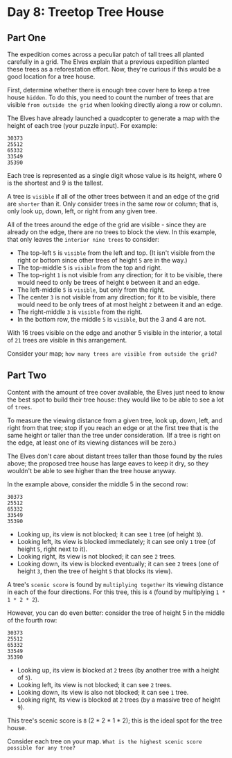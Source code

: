 # Day 8: Treetop Tree House 

## Part One

The expedition comes across a peculiar patch of tall trees all planted carefully in a grid. The Elves explain that a 
previous expedition planted these trees as a reforestation effort. Now, they're curious if this would be a good location 
for a tree house.

First, determine whether there is enough tree cover here to keep a tree house `hidden`. To do this, you need to count 
the number of trees that are visible `from outside the grid` when looking directly along a row or column.

The Elves have already launched a quadcopter to generate a map with the height of each tree (your puzzle input). 
For example:
```
30373
25512
65332
33549
35390
```

Each tree is represented as a single digit whose value is its height, where 0 is the shortest and 9 is the tallest.

A tree is `visible` if all of the other trees between it and an edge of the grid are `shorter` than it. Only consider 
trees in the same row or column; that is, only look up, down, left, or right from any given tree.

All of the trees around the edge of the grid are visible - since they are already on the edge, there are no trees to 
block the view. In this example, that only leaves the `interior nine trees` to consider:

- The top-left `5` is `visible` from the left and top. (It isn't visible from the right or bottom since other trees of height `5` are in the way.)
- The top-middle `5` is `visible` from the top and right.
- The top-right `1` is not visible from any direction; for it to be visible, there would need to only be trees of height `0` between it and an edge.
- The left-middle `5` is `visible`, but only from the right.
- The center `3` is not visible from any direction; for it to be visible, there would need to be only trees of at most height `2` between it and an edge.
- The right-middle `3` is `visible` from the right.
- In the bottom row, the middle `5` is `visible`, but the 3 and 4 are not.

With 16 trees visible on the edge and another 5 visible in the interior, a total of `21` trees are visible in this 
arrangement.

Consider your map; `how many trees are visible from outside the grid?`


## Part Two 

Content with the amount of tree cover available, the Elves just need to know the best spot to build their tree house: 
they would like to be able to see a lot of `trees`.

To measure the viewing distance from a given tree, look up, down, left, and right from that tree; stop if you reach an 
edge or at the first tree that is the same height or taller than the tree under consideration. (If a tree is right on 
the edge, at least one of its viewing distances will be zero.)

The Elves don't care about distant trees taller than those found by the rules above; the proposed tree house has large 
eaves to keep it dry, so they wouldn't be able to see higher than the tree house anyway.

In the example above, consider the middle 5 in the second row:
```
30373
25512
65332
33549
35390
```

- Looking up, its view is not blocked; it can see `1` tree (of height `3`).
- Looking left, its view is blocked immediately; it can see only `1` tree (of height `5`, right next to it).
- Looking right, its view is not blocked; it can see `2` trees.
- Looking down, its view is blocked eventually; it can see `2` trees (one of height `3`, then the tree of height `5` that blocks its view).

A tree's `scenic score` is found by `multiplying together` its viewing distance in each of the four directions. For this 
tree, this is `4` (found by multiplying `1 * 1 * 2 * 2`).

However, you can do even better: consider the tree of height 5 in the middle of the fourth row:
```
30373
25512
65332
33549
35390
```

- Looking up, its view is blocked at `2` trees (by another tree with a height of `5`).
- Looking left, its view is not blocked; it can see `2` trees.
- Looking down, its view is also not blocked; it can see `1` tree.
- Looking right, its view is blocked at `2` trees (by a massive tree of height `9`).

This tree's scenic score is `8` (2 * 2 * 1 * 2); this is the ideal spot for the tree house.

Consider each tree on your map. `What is the highest scenic score possible for any tree?`
